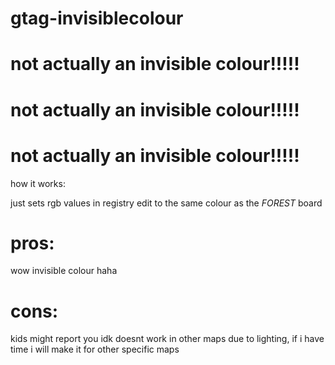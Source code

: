 # gtag-invisiblecolour

# not actually an invisible colour!!!!!
# not actually an invisible colour!!!!!
# not actually an invisible colour!!!!!

how it works:

just sets rgb values in registry edit to the same colour as the *FOREST* board

# pros:
wow invisible colour haha

# cons:
kids might report you idk
doesnt work in other maps due to lighting, if i have time i will make it for other specific maps
